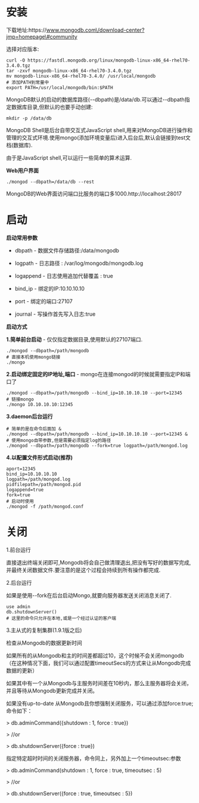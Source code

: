 # 安装

下载地址:https:\/\/www.mongodb.com\/download-center?jmp=homepage\#community

选择对应版本:

```
curl -O https://fastdl.mongodb.org/linux/mongodb-linux-x86_64-rhel70-3.4.0.tgz
tar -zxvf mongodb-linux-x86_64-rhel70-3.4.0.tgz
mv mongodb-linux-x86_64-rhel70-3.4.0/ /usr/local/mongodb
# 添加PATH到常量中
export PATH=/usr/local/mongodb/bin:$PATH
```

MongoDB默认的启动的数据库路径\(--dbpath\)是\/data\/db.可以通过--dbpath指定数据库目录,但默认的也要手动创建:

```
mkdir -p /data/db
```

MongoDB Shell是后台自带交互式JavaScript shell,用来对MongoDB进行操作和管理的交互式环境.使用mongo\(添加环境变量后\)进入后台后,默认会链接到test文档\(数据库\).

由于是JavaScript shell,可以运行一些简单的算术运算.

**Web用户界面**

```
./mongod --dbpath=/data/db --rest
```

MongoDB的Web界面访问端口比服务的端口多1000.http:\/\/localhost:28017

# 启动

**启动常用参数**

* dbpath - 数据文件存储路径:\/data\/mongodb

* logpath - 日志路径 : \/var\/log\/mongodb\/mongodb.log

* logappend - 日志使用追加代替覆盖 : true

* bind\_ip - 绑定的IP:10.10.10.10

* port - 绑定的端口:27107

* journal - 写操作首先写入日志:true


**启动方式**

**1.简单前台启动** - 仅仅指定数据目录,使用默认的27107端口.

```
./mongod --dbpath=/path/mongodb
# 直接本机使用mongo链接
./mongo
```

**2.启动绑定固定的IP地址,端口** - mongo在连接mongod的时候就需要指定IP和端口了

```
./mongod --dbpath=/path/mongodb --bind_ip=10.10.10.10 --port=12345
# 链接mongo
./mongo 10.10.10.10:12345
```

**3.daemon后台运行**

```
# 简单的是在命令后面加 &
./mongod --dbpath=/path/mongodb --bind_ip=10.10.10.10 --port=12345 &
# 使用mongo自带参数,但是需要必须指定log的路径
./mongod --dbpath=/path/mongodb --fork=true logpath=/path/mongod.log
```

**4.以配置文件形式启动\(推荐\)**

```
aport=12345
bind_ip=10.10.10.10
logpath=/path/mongod.log
pidfilepath=/path/mongod.pid
logappend=true
fork=true
# 启动时使用
./mongod -f /path/mongod.conf
```

# 关闭

1.前台运行

直接退出终端关闭即可,Mongodb将会自己做清理退出,把没有写好的数据写完成,并最终关闭数据文件.要注意的是这个过程会持续到所有操作都完成.

2.后台运行

如果是使用--fork在后台启动Mongo,就要向服务器发送关闭消息关闭了.

```
use admin
db.shutdownServer()
# 这里的命令只允许在本地,或是一个经过认证的客户端
```

3.主从式的复制集群\(1.9.1版之后\)

检查从Mongodb的数据更新时间

如果所有的从Mongodb和主的时间差都超过10，这个时候不会关闭mongodb（在这种情况下面，我们可以通过配置timeoutSecs的方式来让从Mongodb完成数据的更新）

如果其中有一个从Mongodb与主服务时间差在10秒内，那么主服务器将会关闭，并且等待从Mongodb更新完成并关闭。



如果没有up-to-date 从Mongodb且你想强制关闭服务，可以通过添加force:true;命令如下：

&gt; db.adminCommand\({shutdown : 1, force : true}\)

&gt; \/\/or

&gt; db.shutdownServer\({force : true}\)

指定特定超时时间的关闭服务器，命令同上，另外加上一个timeoutsec:参数

&gt; db.adminCommand\(shutdown : 1, force : true, timeoutsec : 5\)

&gt; \/\/or

&gt; db.shutdownServer\({force : true, timeoutsec : 5}\)

